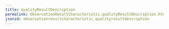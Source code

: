 ```yaml
---
title: qualityResultDescription
permalink: ObservationResultCharacteristic.qualityResultDescription.html
jsonid: observationresultcharacteristic_qualityresultdescription
---
```

